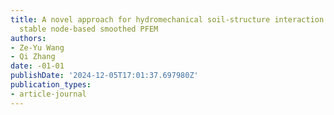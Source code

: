 ```yaml
---
title: A novel approach for hydromechanical soil-structure interaction analysis with
  stable node-based smoothed PFEM
authors:
- Ze-Yu Wang
- Qi Zhang
date: -01-01
publishDate: '2024-12-05T17:01:37.697980Z'
publication_types:
- article-journal
---
```


